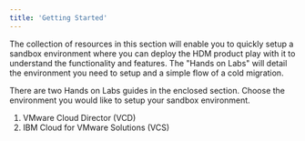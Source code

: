 ```yaml
---
title: 'Getting Started'
---
```


The collection of resources in this section will enable you to quickly setup a
sandbox environment where you can deploy the HDM product play with it to 
understand the functionality and features. The "Hands on Labs" will detail the 
environment you need to setup and a simple flow of a cold migration.

There are two Hands on Labs guides in the enclosed section. Choose the environment
you would like to setup your sandbox environment.

<!--  -->
1. VMware Cloud Director (VCD)
1. IBM Cloud for VMware Solutions (VCS)
